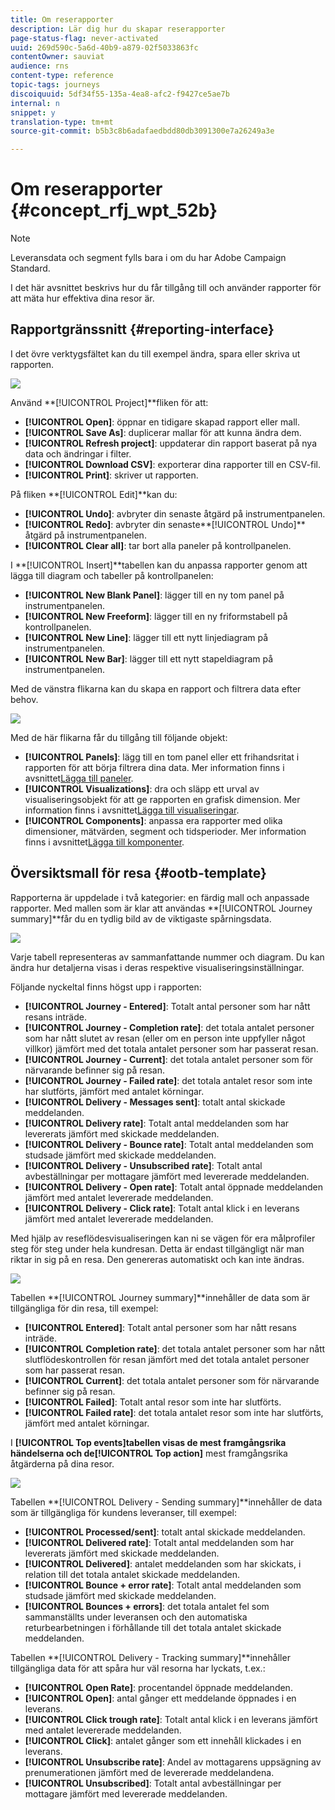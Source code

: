 ```yaml
---
title: Om reserapporter
description: Lär dig hur du skapar reserapporter
page-status-flag: never-activated
uuid: 269d590c-5a6d-40b9-a879-02f5033863fc
contentOwner: sauviat
audience: rns
content-type: reference
topic-tags: journeys
discoiquuid: 5df34f55-135a-4ea8-afc2-f9427ce5ae7b
internal: n
snippet: y
translation-type: tm+mt
source-git-commit: b5b3c8b6adafaedbdd80db3091300e7a26249a3e

---
```



# Om reserapporter {#concept_rfj_wpt_52b}

>[!NOTE]
>
>Leveransdata och segment fylls bara i om du har Adobe Campaign Standard.

I det här avsnittet beskrivs hur du får tillgång till och använder rapporter för att mäta hur effektiva dina resor är.

## Rapportgränssnitt {#reporting-interface}

I det övre verktygsfältet kan du till exempel ändra, spara eller skriva ut rapporten.

![](../assets/dynamic_report_toolbar.png)

Använd **[!UICONTROL Project]**fliken för att:

* **[!UICONTROL Open]**: öppnar en tidigare skapad rapport eller mall.
* **[!UICONTROL Save As]**: duplicerar mallar för att kunna ändra dem.
* **[!UICONTROL Refresh project]**: uppdaterar din rapport baserat på nya data och ändringar i filter.
* **[!UICONTROL Download CSV]**: exporterar dina rapporter till en CSV-fil.
* **[!UICONTROL Print]**: skriver ut rapporten.

På fliken **[!UICONTROL Edit]**kan du:

* **[!UICONTROL Undo]**: avbryter din senaste åtgärd på instrumentpanelen.
* **[!UICONTROL Redo]**: avbryter din senaste**[!UICONTROL Undo]** åtgärd på instrumentpanelen.
* **[!UICONTROL Clear all]**: tar bort alla paneler på kontrollpanelen.

I **[!UICONTROL Insert]**tabellen kan du anpassa rapporter genom att lägga till diagram och tabeller på kontrollpanelen:

* **[!UICONTROL New Blank Panel]**: lägger till en ny tom panel på instrumentpanelen.
* **[!UICONTROL New Freeform]**: lägger till en ny friformstabell på kontrollpanelen.
* **[!UICONTROL New Line]**: lägger till ett nytt linjediagram på instrumentpanelen.
* **[!UICONTROL New Bar]**: lägger till ett nytt stapeldiagram på instrumentpanelen.

Med de vänstra flikarna kan du skapa en rapport och filtrera data efter behov.

![](../assets/dynamic_report_interface.png)

Med de här flikarna får du tillgång till följande objekt:

* **[!UICONTROL Panels]**: lägg till en tom panel eller ett frihandsritat i rapporten för att börja filtrera dina data. Mer information finns i avsnittet[Lägga till paneler](../reporting/creating-your-journey-reports.md#adding-panels).
* **[!UICONTROL Visualizations]**: dra och släpp ett urval av visualiseringsobjekt för att ge rapporten en grafisk dimension. Mer information finns i avsnittet[Lägga till visualiseringar](../reporting/creating-your-journey-reports.md#adding-visualizations).
* **[!UICONTROL Components]**: anpassa era rapporter med olika dimensioner, mätvärden, segment och tidsperioder. Mer information finns i avsnittet[Lägga till komponenter](../reporting/creating-your-journey-reports.md#adding-components).

## Översiktsmall för resa {#ootb-template}

Rapporterna är uppdelade i två kategorier: en färdig mall och anpassade rapporter.
Med mallen som är klar att användas **[!UICONTROL Journey summary]**får du en tydlig bild av de viktigaste spårningsdata.

![](../assets/dynamic_report_journey_8.png)

Varje tabell representeras av sammanfattande nummer och diagram. Du kan ändra hur detaljerna visas i deras respektive visualiseringsinställningar.

Följande nyckeltal finns högst upp i rapporten:

* **[!UICONTROL Journey - Entered]**: Totalt antal personer som har nått resans inträde.
* **[!UICONTROL Journey - Completion rate]**: det totala antalet personer som har nått slutet av resan (eller om en person inte uppfyller något villkor) jämfört med det totala antalet personer som har passerat resan.
* **[!UICONTROL Journey - Current]**: det totala antalet personer som för närvarande befinner sig på resan.
* **[!UICONTROL Journey - Failed rate]**: det totala antalet resor som inte har slutförts, jämfört med antalet körningar.
* **[!UICONTROL Delivery - Messages sent]**: totalt antal skickade meddelanden.
* **[!UICONTROL Delivery rate]**: Totalt antal meddelanden som har levererats jämfört med skickade meddelanden.
* **[!UICONTROL Delivery - Bounce rate]**: Totalt antal meddelanden som studsade jämfört med skickade meddelanden.
* **[!UICONTROL Delivery - Unsubscribed rate]**: Totalt antal avbeställningar per mottagare jämfört med levererade meddelanden.
* **[!UICONTROL Delivery - Open rate]**: Totalt antal öppnade meddelanden jämfört med antalet levererade meddelanden.
* **[!UICONTROL Delivery - Click rate]**: Totalt antal klick i en leverans jämfört med antalet levererade meddelanden.

Med hjälp av reseflödesvisualiseringen kan ni se vägen för era målprofiler steg för steg under hela kundresan. Detta är endast tillgängligt när man riktar in sig på en resa. Den genereras automatiskt och kan inte ändras.

![](../assets/dynamic_report_journey_10.png)

Tabellen **[!UICONTROL Journey summary]**innehåller de data som är tillgängliga för din resa, till exempel:

* **[!UICONTROL Entered]**: Totalt antal personer som har nått resans inträde.
* **[!UICONTROL Completion rate]**: det totala antalet personer som har nått slutflödeskontrollen för resan jämfört med det totala antalet personer som har passerat resan.
* **[!UICONTROL Current]**: det totala antalet personer som för närvarande befinner sig på resan.
* **[!UICONTROL Failed]**: Totalt antal resor som inte har slutförts.
* **[!UICONTROL Failed rate]**: det totala antalet resor som inte har slutförts, jämfört med antalet körningar.

I **[!UICONTROL Top events]**tabellen visas de mest framgångsrika händelserna och de**[!UICONTROL Top action]** mest framgångsrika åtgärderna på dina resor.

![](../assets/dynamic_report_journey_11.png)

Tabellen **[!UICONTROL Delivery - Sending summary]**innehåller de data som är tillgängliga för kundens leveranser, till exempel:

* **[!UICONTROL Processed/sent]**: totalt antal skickade meddelanden.
* **[!UICONTROL Delivered rate]**: Totalt antal meddelanden som har levererats jämfört med skickade meddelanden.
* **[!UICONTROL Delivered]**: antalet meddelanden som har skickats, i relation till det totala antalet skickade meddelanden.
* **[!UICONTROL Bounce + error rate]**: Totalt antal meddelanden som studsade jämfört med skickade meddelanden.
* **[!UICONTROL Bounces + errors]**: det totala antalet fel som sammanställts under leveransen och den automatiska returbearbetningen i förhållande till det totala antalet skickade meddelanden.

Tabellen **[!UICONTROL Delivery - Tracking summary]**innehåller tillgängliga data för att spåra hur väl resorna har lyckats, t.ex.:

* **[!UICONTROL Open Rate]**: procentandel öppnade meddelanden.
* **[!UICONTROL Open]**: antal gånger ett meddelande öppnades i en leverans.
* **[!UICONTROL Click trough rate]**: Totalt antal klick i en leverans jämfört med antalet levererade meddelanden.
* **[!UICONTROL Click]**: antalet gånger som ett innehåll klickades i en leverans.
* **[!UICONTROL Unsubscribe rate]**: Andel av mottagarens uppsägning av prenumerationen jämfört med de levererade meddelandena.
* **[!UICONTROL Unsubscribed]**: Totalt antal avbeställningar per mottagare jämfört med levererade meddelanden.
